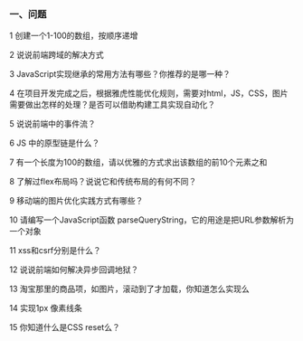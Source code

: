 ### 一、问题

1 创建一个1-100的数组，按顺序递增

2 说说前端跨域的解决方式

3 JavaScript实现继承的常用方法有哪些？你推荐的是哪一种？

4 在项目开发完成之后，根据雅虎性能优化规则，需要对html，JS，CSS，图片需要做出怎样的处理？是否可以借助构建工具实现自动化？

5 说说前端中的事件流？

6 JS 中的原型链是什么？

7 有一个长度为100的数组，请以优雅的方式求出该数组的前10个元素之和

8 了解过flex布局吗？说说它和传统布局的有何不同？

9 移动端的图片优化实践方式有哪些？

10 请编写一个JavaScript函数 parseQueryString，它的用途是把URL参数解析为一个对象

11 xss和csrf分别是什么？

12 说说前端如何解决异步回调地狱？

13 淘宝那里的商品项，如图片，滚动到了才加载，你知道怎么实现么

14 实现1px 像素线条

15 你知道什么是CSS reset么？